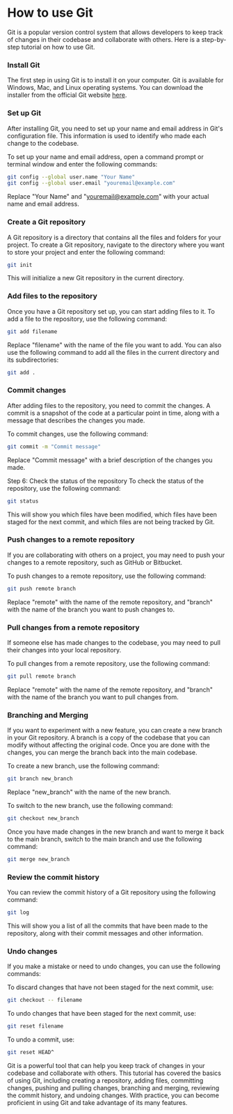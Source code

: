 # How to use Git
Git is a popular version control system that allows developers to keep track of changes in their codebase and collaborate with others. Here is a step-by-step tutorial on how to use Git.

### Install Git
The first step in using Git is to install it on your computer. Git is available for Windows, Mac, and Linux operating systems. You can download the installer from the official Git website [here](https://git-scm.com/downloads "Git SCM").

### Set up Git
After installing Git, you need to set up your name and email address in Git's configuration file. This information is used to identify who made each change to the codebase.

To set up your name and email address, open a command prompt or terminal window and enter the following commands:

```bash
git config --global user.name "Your Name"
git config --global user.email "youremail@example.com"
```

Replace "Your Name" and "youremail@example.com" with your actual name and email address.

### Create a Git repository
A Git repository is a directory that contains all the files and folders for your project. To create a Git repository, navigate to the directory where you want to store your project and enter the following command:

```bash
git init
```

This will initialize a new Git repository in the current directory.

### Add files to the repository
Once you have a Git repository set up, you can start adding files to it. To add a file to the repository, use the following command:

```bash
git add filename
```

Replace "filename" with the name of the file you want to add. You can also use the following command to add all the files in the current directory and its subdirectories:

```bash
git add .
```

### Commit changes
After adding files to the repository, you need to commit the changes. A commit is a snapshot of the code at a particular point in time, along with a message that describes the changes you made.

To commit changes, use the following command:

```bash
git commit -m "Commit message"
```

Replace "Commit message" with a brief description of the changes you made.

Step 6: Check the status of the repository
To check the status of the repository, use the following command:

```bash
git status
```

This will show you which files have been modified, which files have been staged for the next commit, and which files are not being tracked by Git.

### Push changes to a remote repository
If you are collaborating with others on a project, you may need to push your changes to a remote repository, such as GitHub or Bitbucket.

To push changes to a remote repository, use the following command:

```bash
git push remote branch
```

Replace "remote" with the name of the remote repository, and "branch" with the name of the branch you want to push changes to.

### Pull changes from a remote repository
If someone else has made changes to the codebase, you may need to pull their changes into your local repository.

To pull changes from a remote repository, use the following command:

```bash
git pull remote branch
```

Replace "remote" with the name of the remote repository, and "branch" with the name of the branch you want to pull changes from.

### Branching and Merging
If you want to experiment with a new feature, you can create a new branch in your Git repository. A branch is a copy of the codebase that you can modify without affecting the original code. Once you are done with the changes, you can merge the branch back into the main codebase.

To create a new branch, use the following command:

```bash
git branch new_branch
```

Replace "new_branch" with the name of the new branch.

To switch to the new branch, use the following command:

```bash
git checkout new_branch
```

Once you have made changes in the new branch and want to merge it back to the main branch, switch to the main branch and use the following command:

```bash
git merge new_branch
```

### Review the commit history
You can review the commit history of a Git repository using the following command:

```bash
git log
```

This will show you a list of all the commits that have been made to the repository, along with their commit messages and other information.

### Undo changes
If you make a mistake or need to undo changes, you can use the following commands:

To discard changes that have not been staged for the next commit, use:

```bash
git checkout -- filename
```

To undo changes that have been staged for the next commit, use:

```bash
git reset filename
```

To undo a commit, use:

```bash
git reset HEAD^
```

Git is a powerful tool that can help you keep track of changes in your codebase and collaborate with others. This tutorial has covered the basics of using Git, including creating a repository, adding files, committing changes, pushing and pulling changes, branching and merging, reviewing the commit history, and undoing changes. With practice, you can become proficient in using Git and take advantage of its many features.